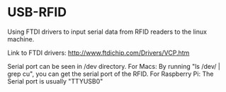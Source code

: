 # USB-RFID
Using FTDI drivers to input serial data from RFID readers to the linux machine. 

Link to FTDI drivers: http://www.ftdichip.com/Drivers/VCP.htm

Serial port can be seen in /dev directory. 
For Macs: By running "ls /dev/ | grep cu", you can get the serial port of the RFID.
For Raspberry Pi: The Serial port is usually "TTYUSB0"
